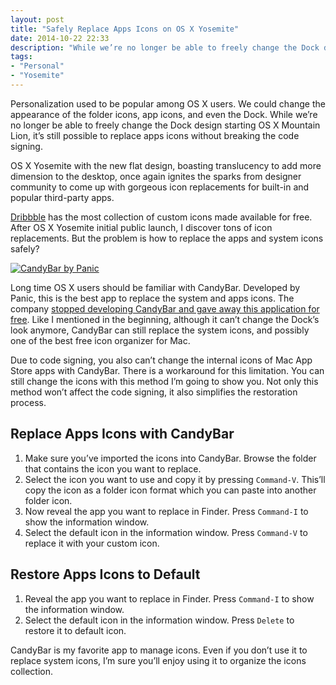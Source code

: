 ```yaml
---
layout: post
title: "Safely Replace Apps Icons on OS X Yosemite"
date: 2014-10-22 22:33
description: "While we’re no longer be able to freely change the Dock design starting OS X Lion, it’s still possible to replace apps icons without breaking the code signing."
tags:
- "Personal"
- "Yosemite"
---
```


Personalization used to be popular among OS X users. We could change the appearance of the folder icons, app icons, and even the Dock. While we’re no longer be able to freely change the Dock design starting OS X Mountain Lion, it’s still possible to replace apps icons without breaking the code signing.

<!-- more -->

OS X Yosemite with the new flat design, boasting translucency to add more dimension to the desktop, once again ignites the sparks from designer community to come up with gorgeous icon replacements for built-in and popular third-party apps.

[Dribbble](https://dribbble.com/ "Dribbble - Show and tell for designers") has the most collection of custom icons made available for free. After OS X Yosemite initial public launch, I discover tons of icon replacements. But the problem is how to replace the apps and system icons safely?

[ ![CandyBar by Panic][224320] ](http://images.sayzlim.net/2014/10/candybar_collection.jpg "CandyBar by Panic")

[224320]: http://images.sayzlim.net/2014/10/candybar_collection.jpg "CandyBar by Panic"

Long time OS X users should be familiar with CandyBar. Developed by Panic, this is the best app to replace the system and apps icons. The company [stopped developing CandyBar and gave away this application for free](http://www.panic.com/blog/candybar-mountain-lion-and-beyond/ "Panic Blog » CandyBar, Mountain Lion, and Beyond"). Like I mentioned in the beginning, although it can’t change the Dock’s look anymore, CandyBar can still replace the system icons, and possibly one of the best free icon organizer for Mac.

Due to code signing, you also can’t change the internal icons of Mac App Store apps with CandyBar. There is a workaround for this limitation. You can still change the icons with this method I’m going to show you. Not only this method won’t affect the code signing, it also simplifies the restoration process.

## Replace Apps Icons with CandyBar

1. Make sure you’ve imported the icons into CandyBar. Browse the folder that contains the icon you want to replace.
2. Select the icon you want to use and copy it by pressing `Command-V`. This’ll copy the icon as a folder icon format which you can paste into another folder icon.
3. Now reveal the app you want to replace in Finder. Press `Command-I` to show the information window.
4. Select the default icon in the information window. Press `Command-V` to replace it with your custom icon.

## Restore Apps Icons to Default

1. Reveal the app you want to replace in Finder. Press `Command-I` to show the information window.
2. Select the default icon in the information window. Press `Delete` to restore it to default icon.

CandyBar is my favorite app to manage icons. Even if you don’t use it to replace system icons, I’m sure you’ll enjoy using it to organize the icons collection.